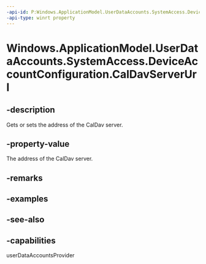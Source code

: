 ----api-id: P:Windows.ApplicationModel.UserDataAccounts.SystemAccess.DeviceAccountConfiguration.CalDavServerUrl
-api-type: winrt property
---<!-- Property syntaxpublic Windows.Foundation.Uri CalDavServerUrl { get;  set; }--># Windows.ApplicationModel.UserDataAccounts.SystemAccess.DeviceAccountConfiguration.CalDavServerUrl## -descriptionGets or sets the address of the CalDav server.## -property-valueThe address of the CalDav server.## -remarks## -examples## -see-also## -capabilitiesuserDataAccountsProvider